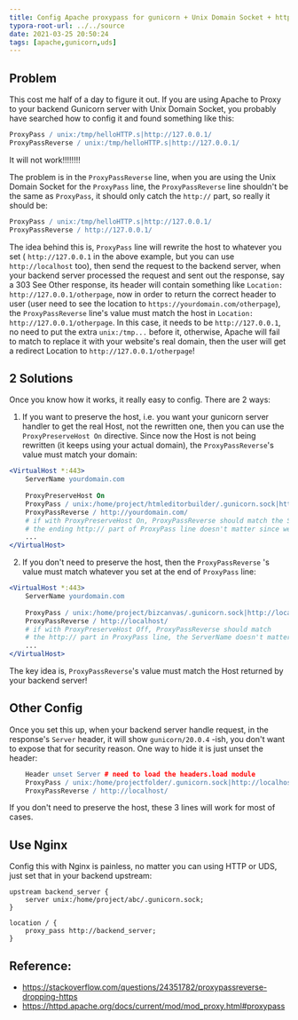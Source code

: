 ```yaml
---
title: Config Apache proxypass for gunicorn + Unix Domain Socket + https
typora-root-url: ../../source
date: 2021-03-25 20:50:24
tags: [apache,gunicorn,uds]
---
```




## Problem

This cost me half of a day to figure it out. If you are using Apache to Proxy to your backend Gunicorn server with Unix Domain Socket, you probably have searched how to config it and found something like this:

```apache
ProxyPass / unix:/tmp/helloHTTP.s|http://127.0.0.1/
ProxyPassReverse / unix:/tmp/helloHTTP.s|http://127.0.0.1/
```

It will not work!!!!!!!!



The problem is in the `ProxyPassReverse` line, when you are using the Unix Domain Socket for the `ProxyPass` line, the `ProxyPassReverse` line shouldn't be the same as `ProxyPass`, it should only catch the `http://` part, so really it should be:

```apache
ProxyPass / unix:/tmp/helloHTTP.s|http://127.0.0.1/
ProxyPassReverse / http://127.0.0.1/
```



The idea behind this is, `ProxyPass` line will rewrite the host to whatever you set ( `http://127.0.0.1` in the above example, but you can use `http://localhost` too), then send the request to the backend server, when your backend server processed the request and sent out the response, say a 303 See Other response, its header will contain something like `Location: http://127.0.0.1/otherpage`, now in order to return the correct header to user (user need to see the location to `https://yourdomain.com/otherpage`), the `ProxyPassReverse` line's value must match the host in `Location: http://127.0.0.1/otherpage`. In this case, it needs to be `http://127.0.0.1`, no need to put the extra `unix:/tmp...` before it, otherwise, Apache will fail to match to replace it with your website's real domain, then the user will get a redirect Location to `http://127.0.0.1/otherpage`!



## 2 Solutions

Once you know how it works, it really easy to config. There are 2 ways:

1) If  you want to preserve the host, i.e. you want your gunicorn server handler to get the real Host, not the rewritten one, then you can use the `ProxyPreserveHost On` directive. Since now the Host is not being rewritten (it keeps using your actual domain),  the `ProxyPassReverse`'s value must match your domain:

```apache
<VirtualHost *:443>
	ServerName yourdomain.com
	
	ProxyPreserveHost On
	ProxyPass / unix:/home/project/htmleditorbuilder/.gunicorn.sock|http://localhost/
	ProxyPassReverse / http://yourdomain.com/
	# if with ProxyPreserveHost On, ProxyPassReverse should match the ServerName
	# the ending http:// part of ProxyPass line doesn't matter since we are not using it
	...
</VirtualHost>
```



2) If  you don't need to preserve the host, then the `ProxyPassReverse` 's value must match whatever you set at the end of `ProxyPass` line:

```apache
<VirtualHost *:443>
	ServerName yourdomain.com
	
	ProxyPass / unix:/home/project/bizcanvas/.gunicorn.sock|http://localhost/
	ProxyPassReverse / http://localhost/
	# if with ProxyPreserveHost Off, ProxyPassReverse should match 
	# the http:// part in ProxyPass line, the ServerName doesn't matter
	...
</VirtualHost>
```



The key idea is, `ProxyPassReverse`'s value must match the Host returned by  your backend server!



## Other Config

Once you set this up, when your backend server handle request, in the response's `Server` header, it will show `gunicorn/20.0.4` -ish, you don't want to expose that for security reason. One way to hide it is just unset the header:

```apache
	Header unset Server # need to load the headers.load module
	ProxyPass / unix:/home/projectfolder/.gunicorn.sock|http://localhost/
	ProxyPassReverse / http://localhost/
```

If you don't need to preserve the host, these 3 lines will work for most of cases.



## Use Nginx

Config this with Nginx is painless, no matter you can using HTTP or UDS, just set that in your backend upstream:

```nginx
upstream backend_server {
    server unix:/home/project/abc/.gunicorn.sock;
}

location / {
    proxy_pass http://backend_server;
}
```



## Reference:

* https://stackoverflow.com/questions/24351782/proxypassreverse-dropping-https
* https://httpd.apache.org/docs/current/mod/mod_proxy.html#proxypass

